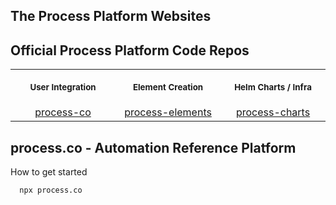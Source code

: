 ## The Process Platform Websites

<!-- Primary Sales & Information Website
* https://process.co

Workflow & WorkOS Application
* https://app.process.co

User & Element Documentation
* https://docs.process.co

Developer Portal and Documentation
* https://developers.process.co

Status
* https://status.process.co -->

## Official Process Platform Code Repos

<table>
<th align="center">
<img width="245" height="0">
<p> 
<small>
User Integration 
</small>
</p>
</th>
<th align="center">
<img width="245" height="0">
<p> 
<small>
Element Creation
</small>
</p>
</th>
<th align="center">
<img width="245" height="0">
<p> 
<small>
Helm Charts / Infra
</small>
</p>
</th>
</tr>
<tr>
<td align="center">
<!-- REMOVE THE BACKSLASHES -->
  <a href="https://github.com/process-co/">process-co</a>
</td>
<td align="center">
<!-- REMOVE THE BACKSLASHES -->
  <a href="https://github.com/process-elements/">process-elements</a>
</td>
  <td align="center">
<!-- REMOVE THE BACKSLASHES -->
  <a href="https://github.com/process-charts/">process-charts</a>
  </td>
</tr>

</table>  

## process.co - Automation Reference Platform

How to get started

```sh
  npx process.co

```


<!--

**Here are some ideas to get you started:**

🙋‍♀️ A short introduction - what is your organization all about?
🌈 Contribution guidelines - how can the community get involved?
👩‍💻 Useful resources - where can the community find your docs? Is there anything else the community should know?
🍿 Fun facts - what does your team eat for breakfast?
🧙 Remember, you can do mighty things with the power of [Markdown](https://docs.github.com/github/writing-on-github/getting-started-with-writing-and-formatting-on-github/basic-writing-and-formatting-syntax)
-->
